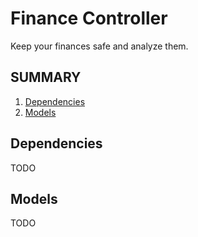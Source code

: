 # Finance Controller
Keep your finances safe and analyze them.

## SUMMARY
1. [Dependencies](#dependencies)
2. [Models](#models)

## Dependencies
TODO

## Models
TODO
